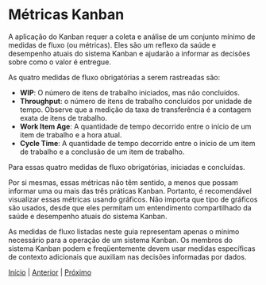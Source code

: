 # Métricas Kanban

A aplicação do Kanban requer a coleta e análise de um conjunto mínimo de medidas de fluxo (ou métricas). Eles são um reflexo da saúde e desempenho atuais do sistema Kanban e ajudarão a informar as decisões sobre como o valor é entregue.

As quatro medidas de fluxo obrigatórias a serem rastreadas são:

- **WIP**: O número de itens de trabalho iniciados, mas não concluídos.
- **Throughput**: o número de itens de trabalho concluídos por unidade de tempo. Observe que a medição da taxa de transferência é a contagem exata de itens de trabalho.
- **Work Item Age**: A quantidade de tempo decorrido entre o início de um item de trabalho e a hora atual.
- **Cycle Time**: A quantidade de tempo decorrido entre o início de um item de trabalho e a conclusão de um item de trabalho.

Para essas quatro medidas de fluxo obrigatórias, iniciadas e concluídas.

Por si mesmas, essas métricas não têm sentido, a menos que possam informar uma ou mais das três práticas Kanban. Portanto, é recomendável visualizar essas métricas usando gráficos. Não importa que tipo de gráficos são usados, desde que eles permitam um entendimento compartilhado da saúde e desempenho atuais do sistema Kanban.

As medidas de fluxo listadas neste guia representam apenas o mínimo necessário para a operação de um sistema Kanban. Os membros do sistema Kanban podem e freqüentemente devem usar medidas específicas de contexto adicionais que auxiliam nas decisões informadas por dados.

[Início](README.md) | [Anterior](kanban_pratices_three.md) | [Próximo](graphics.md)
